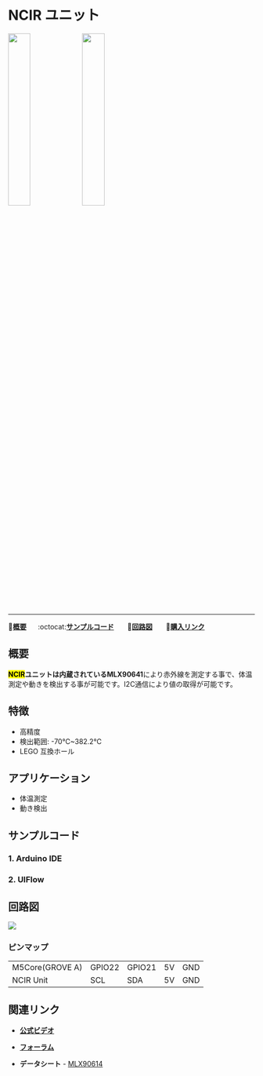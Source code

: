 # NCIR ユニット

<img src="assets/img/product_pics/unit/M5GO_Unit_ncir.png" width="30%" height="30%"><img src="assets/img/product_pics/unit/unit_ncir_grove_a.png" width="30%" height="30%">

***

:memo:**[概要](#概要)**&nbsp;&nbsp;&nbsp;&nbsp;&nbsp;&nbsp;:octocat:**[サンプルコード](#サンプルコード)**&nbsp;&nbsp;&nbsp;&nbsp;&nbsp;&nbsp; :electric_plug:**[回路図](#回路図)** &nbsp;&nbsp;&nbsp;&nbsp;&nbsp;&nbsp;🛒**[購入リンク](https://www.aliexpress.com/store/product/M5Stack-Official-NCIR-Unit-MLX90614-Contactless-Temperature-Sensor-Module-70C-382-2C-GROVE-I2C-Development-Board/3226069_32947772098.html?spm=a2g1x.12024536.productList_5885013.pic_4)**

## 概要

**<mark>NCIR</mark>**ユニットは内蔵されている**MLX90641**により赤外線を測定する事で、体温測定や動きを検出する事が可能です。I2C通信により値の取得が可能です。

## 特徴

- 高精度
- 検出範囲: -70℃~382.2℃
- LEGO 互換ホール

## アプリケーション

- 体温測定
- 動き検出

## サンプルコード

### 1. Arduino IDE


### 2. UIFlow

## 回路図

<img src="assets/img/product_pics/unit/ncir_sch.JPG">

### ピンマップ

<table>
 <tr><td>M5Core(GROVE A)</td><td>GPIO22</td><td>GPIO21</td><td>5V</td><td>GND</td></tr>
 <tr><td>NCIR Unit</td><td>SCL</td><td>SDA</td><td>5V</td><td>GND</td></tr>
</table>

## 関連リンク

- **[公式ビデオ](https://www.youtube.com/channel/UCozgFVglWYQXbvTmGyS739w)**

- **[フォーラム](http://forum.m5stack.com/)**

- **データシート** - [MLX90614](https://pdf1.alldatasheet.com/datasheet-pdf/view/218977/ETC2/MLX90614.html)